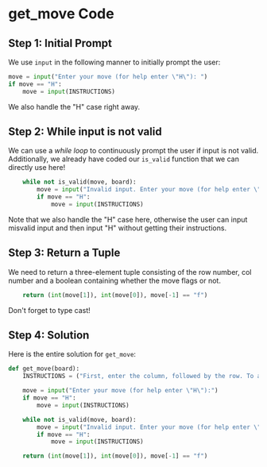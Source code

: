 # get\_move Code

## Step 1: Initial Prompt

We use `input` in the following manner to initially prompt the user:

```python
move = input("Enter your move (for help enter \"H\"): ")
if move == "H":
    move = input(INSTRUCTIONS)
```

We also handle the "H" case right away.

## Step 2: While input is not valid

We can use a _while loop_ to continuously prompt the user if input is not valid. Additionally, we already have coded our `is_valid` function that we can directly use here!

```python
    while not is_valid(move, board):
        move = input("Invalid input. Enter your move (for help enter \"H\"): ")
        if move == "H":
            move = input(INSTRUCTIONS)
```

Note that we also handle the "H" case here, otherwise the user can input misvalid input and then input "H" without getting their instructions.

## Step 3: Return a Tuple

We need to return a three-element tuple consisting of the row number, col number and a boolean containing whether the move flags or not.

```python
    return (int(move[1]), int(move[0]), move[-1] == "f")
```

Don't forget to type cast!

## Step 4: Solution

Here is the entire solution for `get_move`:

```python
def get_move(board):
    INSTRUCTIONS = ("First, enter the column, followed by the row. To add or remove a flag, add \"f\" after the row (for example, 64f would place a flag on the 6th column, 4th row). Enter your move: ")

    move = input("Enter your move (for help enter \"H\"):")
    if move == "H":
        move = input(INSTRUCTIONS)

    while not is_valid(move, board):
        move = input("Invalid input. Enter your move (for help enter \"H\"): ")
        if move == "H":
            move = input(INSTRUCTIONS)

    return (int(move[1]), int(move[0]), move[-1] == "f")
```

